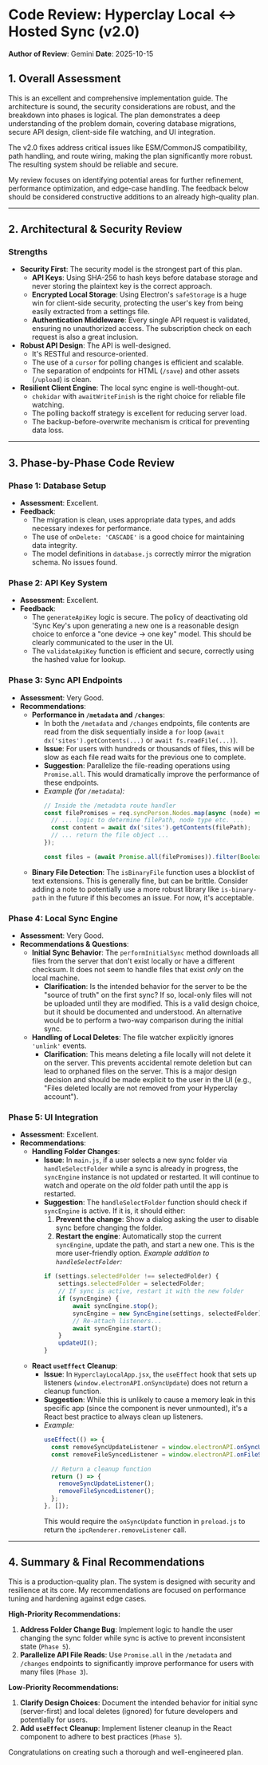 # Code Review: Hyperclay Local ↔ Hosted Sync (v2.0)

**Author of Review**: Gemini
**Date**: 2025-10-15

## 1. Overall Assessment

This is an excellent and comprehensive implementation guide. The architecture is sound, the security considerations are robust, and the breakdown into phases is logical. The plan demonstrates a deep understanding of the problem domain, covering database migrations, secure API design, client-side file watching, and UI integration.

The v2.0 fixes address critical issues like ESM/CommonJS compatibility, path handling, and route wiring, making the plan significantly more robust. The resulting system should be reliable and secure.

My review focuses on identifying potential areas for further refinement, performance optimization, and edge-case handling. The feedback below should be considered constructive additions to an already high-quality plan.

---

## 2. Architectural & Security Review

### Strengths
- **Security First**: The security model is the strongest part of this plan.
    - **API Keys**: Using SHA-256 to hash keys before database storage and never storing the plaintext key is the correct approach.
    - **Encrypted Local Storage**: Using Electron's `safeStorage` is a huge win for client-side security, protecting the user's key from being easily extracted from a settings file.
    - **Authentication Middleware**: Every single API request is validated, ensuring no unauthorized access. The subscription check on each request is also a great inclusion.
- **Robust API Design**: The API is well-designed.
    - It's RESTful and resource-oriented.
    - The use of a `cursor` for polling changes is efficient and scalable.
    - The separation of endpoints for HTML (`/save`) and other assets (`/upload`) is clean.
- **Resilient Client Engine**: The local sync engine is well-thought-out.
    - `chokidar` with `awaitWriteFinish` is the right choice for reliable file watching.
    - The polling backoff strategy is excellent for reducing server load.
    - The backup-before-overwrite mechanism is critical for preventing data loss.

---

## 3. Phase-by-Phase Code Review

### Phase 1: Database Setup
- **Assessment**: Excellent.
- **Feedback**:
    - The migration is clean, uses appropriate data types, and adds necessary indexes for performance.
    - The use of `onDelete: 'CASCADE'` is a good choice for maintaining data integrity.
    - The model definitions in `database.js` correctly mirror the migration schema. No issues found.

### Phase 2: API Key System
- **Assessment**: Excellent.
- **Feedback**:
    - The `generateApiKey` logic is secure. The policy of deactivating old 'Sync Key's upon generating a new one is a reasonable design choice to enforce a "one device -> one key" model. This should be clearly communicated to the user in the UI.
    - The `validateApiKey` function is efficient and secure, correctly using the hashed value for lookup.

### Phase 3: Sync API Endpoints
- **Assessment**: Very Good.
- **Recommendations**:
    - **Performance in `/metadata` and `/changes`**:
        - In both the `/metadata` and `/changes` endpoints, file contents are read from the disk sequentially inside a `for` loop (`await dx('sites').getContents(...)` or `await fs.readFile(...)`).
        - **Issue**: For users with hundreds or thousands of files, this will be slow as each file read waits for the previous one to complete.
        - **Suggestion**: Parallelize the file-reading operations using `Promise.all`. This would dramatically improve the performance of these endpoints.
        - *Example (for `/metadata`):*
          ```javascript
          // Inside the /metadata route handler
          const filePromises = req.syncPerson.Nodes.map(async (node) => {
            // ... logic to determine filePath, node type etc. ...
            const content = await dx('sites').getContents(filePath);
            // ... return the file object ...
          });

          const files = (await Promise.all(filePromises)).filter(Boolean); // .filter(Boolean) to remove nulls
          ```
    - **Binary File Detection**: The `isBinaryFile` function uses a blocklist of text extensions. This is generally fine, but can be brittle. Consider adding a note to potentially use a more robust library like `is-binary-path` in the future if this becomes an issue. For now, it's acceptable.

### Phase 4: Local Sync Engine
- **Assessment**: Very Good.
- **Recommendations & Questions**:
    - **Initial Sync Behavior**: The `performInitialSync` method downloads all files from the server that don't exist locally or have a different checksum. It does not seem to handle files that exist *only* on the local machine.
        - **Clarification**: Is the intended behavior for the server to be the "source of truth" on the first sync? If so, local-only files will not be uploaded until they are modified. This is a valid design choice, but it should be documented and understood. An alternative would be to perform a two-way comparison during the initial sync.
    - **Handling of Local Deletes**: The file watcher explicitly ignores `'unlink'` events.
        - **Clarification**: This means deleting a file locally will not delete it on the server. This prevents accidental remote deletion but can lead to orphaned files on the server. This is a major design decision and should be made explicit to the user in the UI (e.g., "Files deleted locally are not removed from your Hyperclay account").

### Phase 5: UI Integration
- **Assessment**: Excellent.
- **Recommendations**:
    - **Handling Folder Changes**:
        - **Issue**: In `main.js`, if a user selects a new sync folder via `handleSelectFolder` while a sync is already in progress, the `syncEngine` instance is not updated or restarted. It will continue to watch and operate on the *old* folder path until the app is restarted.
        - **Suggestion**: The `handleSelectFolder` function should check if `syncEngine` is active. If it is, it should either:
            1.  **Prevent the change**: Show a dialog asking the user to disable sync before changing the folder.
            2.  **Restart the engine**: Automatically stop the current `syncEngine`, update the path, and start a new one. This is the more user-friendly option.
            *Example addition to `handleSelectFolder`:*
            ```javascript
            if (settings.selectedFolder !== selectedFolder) {
                settings.selectedFolder = selectedFolder;
                // If sync is active, restart it with the new folder
                if (syncEngine) {
                    await syncEngine.stop();
                    syncEngine = new SyncEngine(settings, selectedFolder);
                    // Re-attach listeners...
                    await syncEngine.start();
                }
                updateUI();
            }
            ```
    - **React `useEffect` Cleanup**:
        - **Issue**: In `HyperclayLocalApp.jsx`, the `useEffect` hook that sets up listeners (`window.electronAPI.onSyncUpdate`) does not return a cleanup function.
        - **Suggestion**: While this is unlikely to cause a memory leak in this specific app (since the component is never unmounted), it's a React best practice to always clean up listeners.
        - *Example:*
          ```javascript
          useEffect(() => {
            const removeSyncUpdateListener = window.electronAPI.onSyncUpdate(...);
            const removeFileSyncedListener = window.electronAPI.onFileSynced(...);

            // Return a cleanup function
            return () => {
              removeSyncUpdateListener();
              removeFileSyncedListener();
            };
          }, []);
          ```
          This would require the `onSyncUpdate` function in `preload.js` to return the `ipcRenderer.removeListener` call.

---

## 4. Summary & Final Recommendations

This is a production-quality plan. The system is designed with security and resilience at its core. My recommendations are focused on performance tuning and hardening against edge cases.

**High-Priority Recommendations:**
1.  **Address Folder Change Bug**: Implement logic to handle the user changing the sync folder while sync is active to prevent inconsistent state (`Phase 5`).
2.  **Parallelize API File Reads**: Use `Promise.all` in the `/metadata` and `/changes` endpoints to significantly improve performance for users with many files (`Phase 3`).

**Low-Priority Recommendations:**
1.  **Clarify Design Choices**: Document the intended behavior for initial sync (server-first) and local deletes (ignored) for future developers and potentially for users.
2.  **Add `useEffect` Cleanup**: Implement listener cleanup in the React component to adhere to best practices (`Phase 5`).

Congratulations on creating such a thorough and well-engineered plan.

